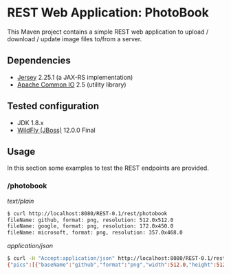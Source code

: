 # REST Web Application: PhotoBook
This Maven project contains a simple REST web application to upload / download /
update image files to/from a server.

## Dependencies
- [Jersey](https://jersey.github.io/) 2.25.1 (a JAX-RS implementation)
- [Apache Common IO](https://commons.apache.org/proper/commons-io/) 2.5 (utility library)

## Tested configuration
- JDK 1.8.x
- [WildFly (JBoss)](http://wildfly.org/downloads/) 12.0.0 Final

## Usage
In this section some examples to test the REST endpoints are provided.

### /photobook
*text/plain*
```sh
$ curl http://localhost:8080/REST-0.1/rest/photobook
fileName: github, format: png, resolution: 512.0x512.0
fileName: google, format: png, resolution: 172.0x450.0
fileName: microsoft, format: png, resolution: 357.0x468.0
```

*application/json*
```sh
$ curl -H "Accept:application/json" http://localhost:8080/REST-0.1/rest/photobook
{"pics":[{"baseName":"github","format":"png","width":512.0,"height":512.0},{"baseName":"google","format":"png","width":450.0,"height":172.0},{"baseName":"microsoft","format":"png","width":468.0,"height":357.0}]}%
```

